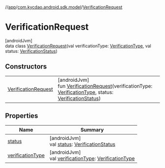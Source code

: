 //[app](../../../index.md)/[com.kycdao.android.sdk.model](../index.md)/[VerificationRequest](index.md)

# VerificationRequest

[androidJvm]\
data class [VerificationRequest](index.md)(val verificationType: [VerificationType](../-verification-type/index.md), val status: [VerificationStatus](../-verification-status/index.md))

## Constructors

| | |
|---|---|
| [VerificationRequest](-verification-request.md) | [androidJvm]<br>fun [VerificationRequest](-verification-request.md)(verificationType: [VerificationType](../-verification-type/index.md), status: [VerificationStatus](../-verification-status/index.md)) |

## Properties

| Name | Summary |
|---|---|
| [status](status.md) | [androidJvm]<br>val [status](status.md): [VerificationStatus](../-verification-status/index.md) |
| [verificationType](verification-type.md) | [androidJvm]<br>val [verificationType](verification-type.md): [VerificationType](../-verification-type/index.md) |
